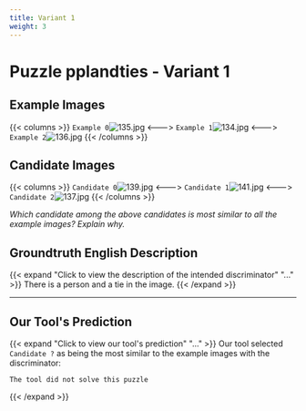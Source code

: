 ```yaml
---
title: Variant 1
weight: 3
---
```


# Puzzle pplandties - Variant 1

## Example Images
{{< columns >}}
`Example 0`![135.jpg](/natscene-data/images/135.jpg)
<--->
`Example 1`![134.jpg](/natscene-data/images/134.jpg)
<--->
`Example 2`![136.jpg](/natscene-data/images/136.jpg)
{{< /columns >}}

## Candidate Images
{{< columns >}}
`Candidate 0`![139.jpg](/natscene-data/images/139.jpg)
<--->
`Candidate 1`![141.jpg](/natscene-data/images/141.jpg)
<--->
`Candidate 2`![137.jpg](/natscene-data/images/137.jpg)
{{< /columns >}}

*Which candidate among the above candidates is most similar to all the example images? Explain why.*

## Groundtruth English Description

{{< expand "Click to view the description of the intended discriminator" "..." >}}
There is a person and a tie in the image.
{{< /expand >}}

---



## Our Tool's Prediction

{{< expand "Click to view our tool's prediction" "..." >}}
Our tool selected `Candidate ?` as being the most similar to the example images with the discriminator:
```plaintext
The tool did not solve this puzzle
```
{{< /expand >}}

